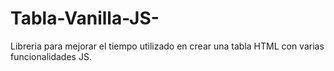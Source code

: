 # Tabla-Vanilla-JS-
Libreria para mejorar el tiempo utilizado en crear una tabla HTML con varias funcionalidades JS.

